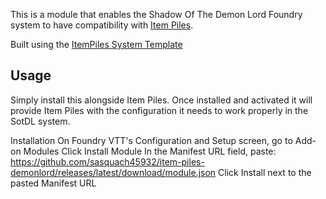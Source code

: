 This is a module that enables the Shadow Of The Demon Lord Foundry system to have compatibility with [Item Piles](https://foundryvtt.com/packages/item-piles).

Built using the [ItemPiles System Template](https://github.com/fantasycalendar/FoundryVTT-ItemPiles-System-Template)

## Usage
Simply install this alongside Item Piles. Once installed and activated it will provide Item Piles with the configuration it needs to work properly in the SotDL system.

Installation
On Foundry VTT's Configuration and Setup screen, go to Add-on Modules
Click Install Module
In the Manifest URL field, paste: https://github.com/sasquach45932/item-piles-demonlord/releases/latest/download/module.json
Click Install next to the pasted Manifest URL

